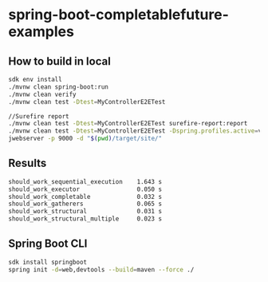 # spring-boot-completablefuture-examples

## How to build in local

```bash
sdk env install
./mvnw clean spring-boot:run
./mvnw clean verify
./mvnw clean test -Dtest=MyControllerE2ETest

//Surefire report
./mvnw clean test -Dtest=MyControllerE2ETest surefire-report:report
./mvnw clean test -Dtest=MyControllerE2ETest -Dspring.profiles.active=vt surefire-report:report 
jwebserver -p 9000 -d "$(pwd)/target/site/"
```

## Results

```bash
should_work_sequential_execution    1.643 s
should_work_executor	            0.050 s
should_work_completable	            0.032 s
should_work_gatherers	            0.065 s
should_work_structural	            0.031 s
should_work_structural_multiple	    0.023 s
```

## Spring Boot CLI

```bash
sdk install springboot
spring init -d=web,devtools --build=maven --force ./
```
